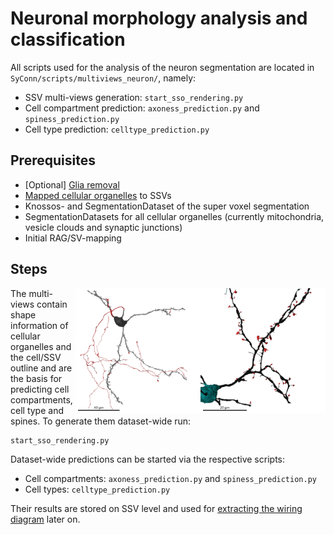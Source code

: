 # Neuronal morphology analysis and classification
All scripts used for the analysis of the neuron segmentation are located in `SyConn/scripts/multiviews_neuron/`, namely:
* SSV multi-views generation: `start_sso_rendering.py`
* Cell compartment prediction: `axoness_prediction.py` and `spiness_prediction.py`
* Cell type prediction: `celltype_prediction.py`

## Prerequisites
* \[Optional\] [Glia removal](glia_removal.md)
* [Mapped cellular organelles](object_mapping.md) to SSVs
* Knossos- and SegmentationDataset of the super voxel segmentation
* SegmentationDatasets for all cellular organelles (currently mitochondria, vesicle clouds and synaptic junctions)
* Initial RAG/SV-mapping

## Steps
<img align="right" width="200" height="200" src="./_static/spine_semseg_3D_7141_6013_4838_28479489_spiness_k5_2views.png">

<img align="right" width="200" height="200" src="./_static/axoness_3D_2855_4896_4617_28985344.002.png">
The multi-views contain shape information of cellular organelles and the cell/SSV outline
and are the basis for predicting cell compartments, cell type and spines. To generate them dataset-wide run:

    start_sso_rendering.py

Dataset-wide predictions can be started via the respective scripts:
* Cell compartments: `axoness_prediction.py` and `spiness_prediction.py`
* Cell types: `celltype_prediction.py`

Their results are stored on SSV level and used for [extracting the wiring diagram](contact_size_classification.md) later on.
